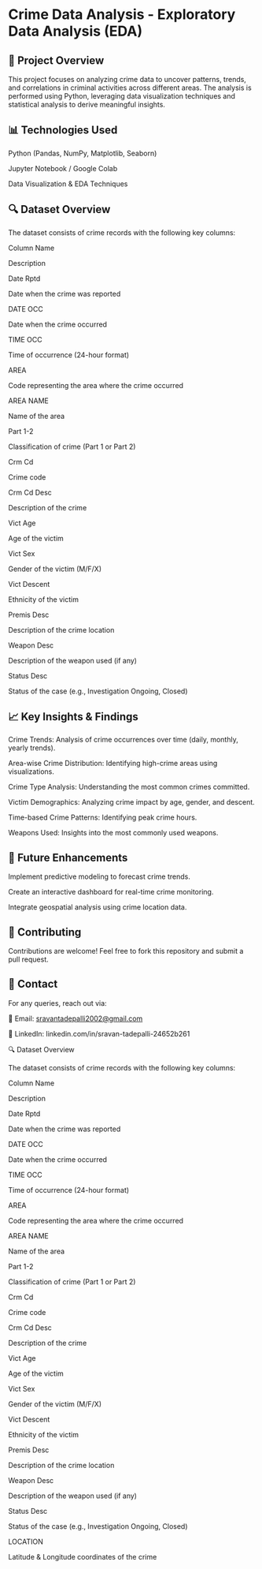 # Crime Data Analysis - Exploratory Data Analysis (EDA)

## 📌 Project Overview

This project focuses on analyzing crime data to uncover patterns, trends, and correlations in criminal activities across different areas. The analysis is performed using Python, leveraging data visualization techniques and statistical analysis to derive meaningful insights.

## 📊 Technologies Used

Python (Pandas, NumPy, Matplotlib, Seaborn)

Jupyter Notebook / Google Colab

Data Visualization & EDA Techniques

## 🔍 Dataset Overview

The dataset consists of crime records with the following key columns:

Column Name

Description

Date Rptd

Date when the crime was reported

DATE OCC

Date when the crime occurred

TIME OCC

Time of occurrence (24-hour format)

AREA

Code representing the area where the crime occurred

AREA NAME

Name of the area

Part 1-2

Classification of crime (Part 1 or Part 2)

Crm Cd

Crime code

Crm Cd Desc

Description of the crime

Vict Age

Age of the victim

Vict Sex

Gender of the victim (M/F/X)

Vict Descent

Ethnicity of the victim

Premis Desc

Description of the crime location

Weapon Desc

Description of the weapon used (if any)

Status Desc

Status of the case (e.g., Investigation Ongoing, Closed)


## 📈 Key Insights & Findings

Crime Trends: Analysis of crime occurrences over time (daily, monthly, yearly trends).

Area-wise Crime Distribution: Identifying high-crime areas using visualizations.

Crime Type Analysis: Understanding the most common crimes committed.

Victim Demographics: Analyzing crime impact by age, gender, and descent.

Time-based Crime Patterns: Identifying peak crime hours.

Weapons Used: Insights into the most commonly used weapons.

## 📌 Future Enhancements

Implement predictive modeling to forecast crime trends.

Create an interactive dashboard for real-time crime monitoring.

Integrate geospatial analysis using crime location data.

## 🤝 Contributing

Contributions are welcome! Feel free to fork this repository and submit a pull request.

## 📩 Contact

For any queries, reach out via:

📧 Email: sravantadepalli2002@gmail.com

🔗 LinkedIn: linkedin.com/in/sravan-tadepalli-24652b261 







🔍 Dataset Overview

The dataset consists of crime records with the following key columns:

Column Name

Description

Date Rptd

Date when the crime was reported

DATE OCC

Date when the crime occurred

TIME OCC

Time of occurrence (24-hour format)

AREA

Code representing the area where the crime occurred

AREA NAME

Name of the area

Part 1-2

Classification of crime (Part 1 or Part 2)

Crm Cd

Crime code

Crm Cd Desc

Description of the crime

Vict Age

Age of the victim

Vict Sex

Gender of the victim (M/F/X)

Vict Descent

Ethnicity of the victim

Premis Desc

Description of the crime location

Weapon Desc

Description of the weapon used (if any)

Status Desc

Status of the case (e.g., Investigation Ongoing, Closed)

LOCATION

Latitude & Longitude coordinates of the crime
